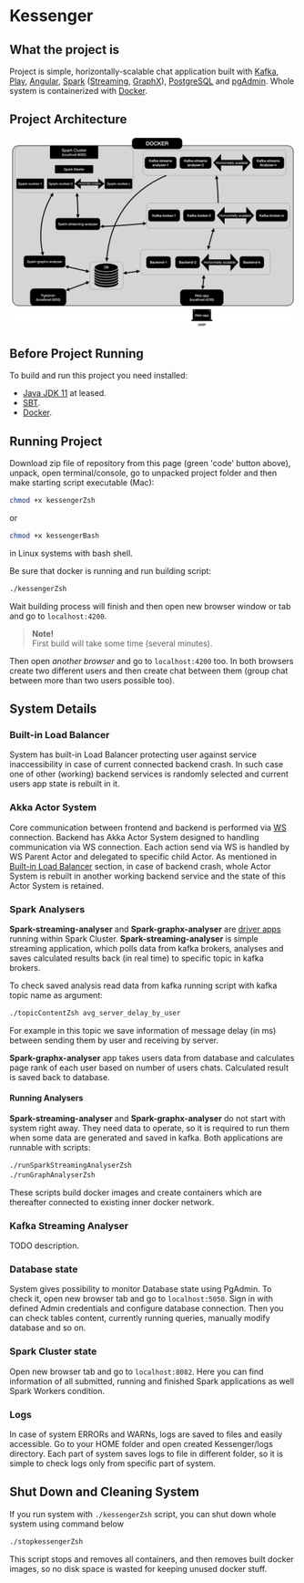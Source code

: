 # Kessenger

## What the project is

Project is simple, horizontally-scalable chat application built with [Kafka](https://kafka.apache.org/), [Play](https://www.playframework.com/), [Angular](https://angular.io/),
[Spark](https://spark.apache.org/) ([Streaming](https://spark.apache.org/streaming/), [GraphX](https://spark.apache.org/graphx/)), [PostgreSQL](https://www.postgresql.org/) 
and [pgAdmin](https://www.pgadmin.org/). Whole system is containerized with [Docker](https://www.docker.com/).


## Project Architecture

![System Architecture](architecture.jpeg)

## Before Project Running 

To build and run this project you need installed:

- [Java JDK 11](https://adoptopenjdk.net/) at leased. 
- [SBT](https://www.scala-sbt.org/).
- [Docker](https://www.docker.com/).

 
## Running Project

Download zip file of repository from this page (green 'code' button above), unpack, open terminal/console, 
go to unpacked project folder and then make starting script executable (Mac):

```zsh
chmod +x kessengerZsh
```
or
```bash
chmod +x kessengerBash
```
in Linux systems with bash shell.

Be sure that docker is running and run building script:

```zsh
./kessengerZsh
```


Wait building process will finish and then open new browser window or tab and go to `localhost:4200`. 

> **Note!** <br>
> First build will take some time (several minutes).

Then open *another browser* and go to `localhost:4200` too. In both browsers create two different users and then create 
chat between them (group chat between more than two users possible too).

## System Details
### Built-in Load Balancer
System has built-in Load Balancer protecting user against service inaccessibility in case of current connected backend crash.
In such case one of other (working) backend services is randomly selected and current users app state is rebuilt in it. 

### Akka Actor System
Core communication between frontend and backend is performed via [WS](https://en.wikipedia.org/wiki/WebSocket) connection. 
Backend has Akka 
Actor System designed to handling communication via WS connection. Each action send via WS is handled by WS Parent 
Actor and delegated to specific child Actor. As mentioned in [Built-in Load Balancer](#built-in-load-balancer) section, 
in case of backend crash, whole Actor System is rebuilt in another working backend service and the state of this Actor 
System is retained.  


### Spark Analysers
**Spark-streaming-analyser** and **Spark-graphx-analyser** are [driver apps](https://spark.apache.org/docs/latest/cluster-overview.html) 
running within Spark Cluster. **Spark-streaming-analyser** is simple streaming application, which polls data from kafka brokers, 
analyses and saves calculated results back (in real time) to specific topic in kafka brokers. 

To check saved analysis read data from kafka running script with kafka topic name as argument:

```zsh
./topicContentZsh avg_server_delay_by_user
```

For example in this topic we save information of message delay (in ms) between sending them by user and receiving by server. 

**Spark-graphx-analyser** 
 app takes users data from database and calculates page rank of each user based on number of users chats. 
Calculated result is saved back to database. 

#### Running Analysers
**Spark-streaming-analyser** and **Spark-graphx-analyser** do not start with system right away. They need data to 
operate, so it is required to run them when some data are generated and saved in kafka. Both applications are runnable with scripts:

```zsh
./runSparkStreamingAnalyserZsh
./runGraphAnalyserZsh
```

These scripts build docker images and create containers which are thereafter connected to existing inner docker network. 


### Kafka Streaming Analyser
TODO description.

### Database state
System gives possibility to monitor Database state using PgAdmin. To check it, open new browser tab and go to 
`localhost:5050`. Sign in with defined Admin credentials and configure database connection. 
Then you can check tables content, currently running queries, manually modify database and so on. 


### Spark Cluster state
Open new browser tab and go to `localhost:8082`. Here you can find information of all submitted, running and
finished Spark applications as well Spark Workers condition.

### Logs
In case of system ERRORs and WARNs, logs are saved to files and easily accessible. 
Go to your HOME folder and open created Kessenger/logs directory. Each part of system saves logs to
file in different folder, so it is simple to check logs only from specific part of system.  

## Shut Down and Cleaning System
If you run system with `./kessengerZsh` script, you can shut down whole system using command below

```zsh
./stopkessengerZsh
```

This script stops and removes all containers, and then removes built docker images, so no disk space is wasted for 
keeping unused docker stuff.   